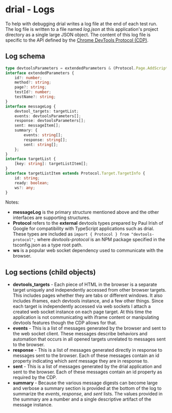 
<!-- documentation/logs - Describing the drial log file. -->

# drial - Logs

To help with debugging drial writes a log file at the end of each test run.  The log file is written to a file named *log.json* at this application's project directory as a single large JSON object.  The content of this log file is specific to the API defined by the [Chrome DevTools Protocol (CDP)](https://chromedevtools.github.io/devtools-protocol/).

## Log schema

```typescript
type devtoolsParameters = extendedParameters & (Protocol.Page.AddScriptToEvaluateOnNewDocumentRequest | Protocol.Page.NavigateRequest | Protocol.Page.ReloadRequest | Protocol.Runtime.EvaluateRequest);
interface extendedParameters {
    id?: number;
    method?: string;
    page?: string;
    testId?: number;
    testName?: string;
}
interface messageLog {
    devtool_targets: targetList;
    events: devtoolsParameters[];
    response: devtoolsParameters[];
    sent: messageItem[];
    summary: {
        events: string[];
        response: string[];
        sent: string[];
    };
}
interface targetList {
    [key: string]: targetListItem[];
}
interface targetListItem extends Protocol.Target.TargetInfo {
    id: string;
    ready: boolean;
    ws?: any;
}
```

Notes:
* **messageLog** is the primary structure mentioned above and the other interfaces are supporting structures.
* **Protocol** refers to the **external** devtools types prepared by Paul Irish of Google for compatibility with TypeScript applications such as drial.  These types are included as `import { Protocol } from "devtools-protocol";` where *devtools-protocol* is an NPM package specified in the tsconfig.json as a type root path.
* **ws** is a popular web socket dependency used to communicate with the browser.

## Log sections (child objects)
* **devtools_targets** - Each piece of HTML in the browser is a separate target uniquely and independently accessed from other browser targets.  This includes pages whether they are tabs or different windows.  It also includes iframes, each devtools instance, and a few other things.  Since each target is independently accessed via web sockets I attach a created web socket instance on each page target.  At this time the application is not communicating with iframe content or manipulating devtools features though the CDP allows for that.
* **events** - This is a list of messages generated by the browser and sent to the web socket client.  These messages describe behaviors and automation that occurs in all opened targets unrelated to messages sent to the browser.
* **response** - This is a list of messages generated directly in response to messages sent to the browser.  Each of these messages contain an id property indicating which *sent* message they are in response to.
* **sent** - This is a list of messages generated by the drial application and sent to the browser.  Each of these messages contain an id property as required by the CDP.
* **summary** - Because the various message digests can become large and verbose a summary section is provided at the bottom of the log to summarize the *events*, *response*, and *sent* lists.  The values provided in the summary are a number and a single descriptive artifact of the message instance.